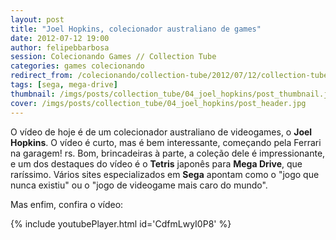 ```yaml
---
layout: post
title: "Joel Hopkins, colecionador australiano de games"
date: 2012-07-12 19:00
author: felipebbarbosa
session: Colecionando Games // Collection Tube
categories: games colecionando
redirect_from: /colecionando/collection-tube/2012/07/12/collection-tube-joel-hopkins.html
tags: [sega, mega-drive]
thumbnail: /imgs/posts/collection_tube/04_joel_hopkins/post_thumbnail.jpg
cover: /imgs/posts/collection_tube/04_joel_hopkins/post_header.jpg
---
```


O vídeo de hoje é de um colecionador australiano de videogames, o **Joel Hopkins**. O vídeo é curto, mas é bem interessante, começando pela Ferrari na garagem! rs. Bom, brincadeiras à parte, a coleção dele é impressionante, e um dos destaques do vídeo é o **Tetris** japonês para **Mega Drive**, que raríssimo. Vários sites especializados em **Sega** apontam como o "jogo que nunca existiu" ou o "jogo de videogame mais caro do mundo".

<!--more-->

Mas enfim, confira o vídeo:

{% include youtubePlayer.html id='CdfmLwyI0P8' %}
